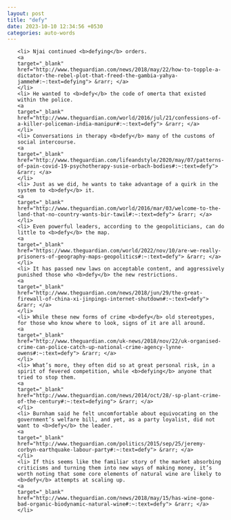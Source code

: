 ```yaml
---
layout: post
title: "defy"
date: 2023-10-10 12:34:56 +0530
categories: auto-words
---
```

<ol>

    <li> Njai continued <b>defying</b> orders.
    <a 
    target="_blank" 
    href="http://www.theguardian.com/news/2018/may/22/how-to-topple-a-dictator-the-rebel-plot-that-freed-the-gambia-yahya-jammeh#:~:text=defying"> &rarr; </a>
    </li>
    <li> He wanted to <b>defy</b> the code of omerta that existed within the police.
    <a 
    target="_blank" 
    href="http://www.theguardian.com/world/2016/jul/21/confessions-of-a-killer-policeman-india-manipur#:~:text=defy"> &rarr; </a>
    </li>
    <li> Conversations in therapy <b>defy</b> many of the customs of social intercourse.
    <a 
    target="_blank" 
    href="http://www.theguardian.com/lifeandstyle/2020/may/07/patterns-of-pain-covid-19-psychotherapy-susie-orbach-bodies#:~:text=defy"> &rarr; </a>
    </li>
    <li> Just as we did, he wants to take advantage of a quirk in the system to <b>defy</b> it.
    <a 
    target="_blank" 
    href="http://www.theguardian.com/world/2016/mar/03/welcome-to-the-land-that-no-country-wants-bir-tawil#:~:text=defy"> &rarr; </a>
    </li>
    <li> Even powerful leaders, according to the geopoliticians, can do little to <b>defy</b> the map.
    <a 
    target="_blank" 
    href="https://www.theguardian.com/world/2022/nov/10/are-we-really-prisoners-of-geography-maps-geopolitics#:~:text=defy"> &rarr; </a>
    </li>
    <li> It has passed new laws on acceptable content, and aggressively punished those who <b>defy</b> the new restrictions.
    <a 
    target="_blank" 
    href="http://www.theguardian.com/news/2018/jun/29/the-great-firewall-of-china-xi-jinpings-internet-shutdown#:~:text=defy"> &rarr; </a>
    </li>
    <li> While these new forms of crime <b>defy</b> old stereotypes, for those who know where to look, signs of it are all around.
    <a 
    target="_blank" 
    href="http://www.theguardian.com/uk-news/2018/nov/22/uk-organised-crime-can-police-catch-up-national-crime-agency-lynne-owens#:~:text=defy"> &rarr; </a>
    </li>
    <li> What’s more, they often did so at great personal risk, in a spirit of fevered competition, while <b>defying</b> anyone that tried to stop them.
    <a 
    target="_blank" 
    href="http://www.theguardian.com/news/2014/oct/28/-sp-plant-crime-of-the-century#:~:text=defying"> &rarr; </a>
    </li>
    <li> Burnham said he felt uncomfortable about equivocating on the government’s welfare bill, and yet, as a party loyalist, did not want to <b>defy</b> the leader.
    <a 
    target="_blank" 
    href="http://www.theguardian.com/politics/2015/sep/25/jeremy-corbyn-earthquake-labour-party#:~:text=defy"> &rarr; </a>
    </li>
    <li> If this seems like the familiar story of the market absorbing criticisms and turning them into new ways of making money, it’s worth noting that some core elements of natural wine are likely to <b>defy</b> attempts at scaling up.
    <a 
    target="_blank" 
    href="http://www.theguardian.com/news/2018/may/15/has-wine-gone-bad-organic-biodynamic-natural-wine#:~:text=defy"> &rarr; </a>
    </li>